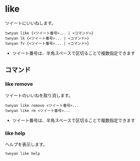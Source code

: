 # like

ツイートにいいねします。

```
twnyan like {<ツイート番号>... | <コマンド>}
twnyan lk {<ツイート番号>... | <コマンド>}
twnyan fv {<ツイート番号>... | <コマンド>}
```

- ツイート番号は、半角スペースで区切ることで複数指定できます

## コマンド

### like remove

ツイートのいいねを取り消します。

```
twnyan like remove <ツイート番号>...
twnyan like rm <ツイート番号>...
```

- ツイート番号は、半角スペースで区切ることで複数指定できます

### like help

ヘルプを表示します。

```
twnyan like help
```
